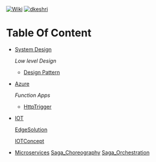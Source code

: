 [![Wiki](https://img.shields.io/badge/Study-Wiki-blue?logo=wikipedia)](https://github.com/dkeshri/Study/wiki)
[![dkeshri](https://img.shields.io/badge/dkeshri-yellow?logo=github)](https://github.com/dkeshri/Study)
# Table Of Content
* [System Design](./Backend/dotnet/dkeshri/SystemDesign/)
    
    *Low level Design*
    * [Design Pattern](./Backend/dotnet/dkeshri/SystemDesign/Dkeshri.SystemDesign.LowLevel/)

* [Azure](./Backend/dotnet/Azure/)   
    
    *Function Apps*
    * [HttpTrigger](./Backend/dotnet/Azure/Dkeshri.HttpTrigger.AzureFunction/)

* [IOT](./Backend/dotnet/IOT/)

    [EdgeSolution](./Backend/dotnet/IOT/EdgeSolution/)

    [IOTConcept](./Backend/dotnet/IOT/IOTConcept)

* [Microservices](./Backend/dotnet/Microservices/)
    [Saga_Choreography](./Backend/dotnet/Microservices/Saga_Choreography/)
    [Saga_Orchestration](./Backend/dotnet/Microservices/Saga_Orchestration/)
